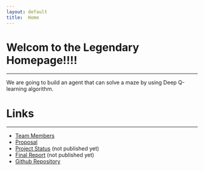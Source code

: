 ```yaml
---
layout: default
title:  Home
---
```


# Welcom to the Legendary Homepage!!!!
***

We are going to build an agent that can solve a maze by using Deep Q-learning
algorithm.

# Links
***

* [Team Members](team.html)
* [Proposal](proposal.html)
* [Project Status](status.html) (not published yet)
* [Final Report](final.html) (not published yet)
* [Github Repository](https://github.com/Hard-To-Name/Legendary)
